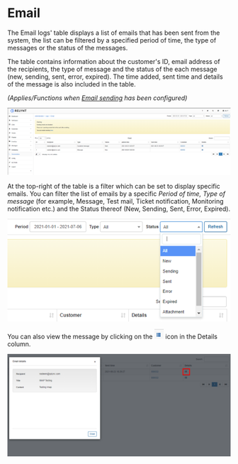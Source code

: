Email
=====

The Email logs' table displays a list of emails that has been sent from the system, the list can be filtered by a specified period of time, the type of messages or the status of the messages.

The table contains information about the customer's ID, email address of the recipients, the type of message and the status of the each message (new, sending, sent, error, expired). The time added, sent time and details of the message is also included in the table.

_(Applies/Functions when [Email sending](configuration/main_configuration/email_config/email_config.md) has been configured)_

![Emails](emails.png)

At the top-right of the table is a filter which can be set to display specific emails. You can filter the list of emails by a specific *Period of time, Type of message* (for example, Message, Test mail, Ticket notification, Monitoring notification etc.) and the Status thereof (New, Sending, Sent, Error, Expired).

![Filter](filter.png)

You can also view the message by clicking on the <icon class="image-icon">![ViewIcon1](view_icon1.png)</icon>  icon in the Details column.

![Details](details.png)
